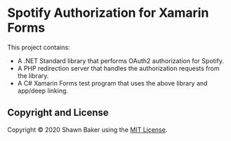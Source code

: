 # Spotify Authorization for Xamarin Forms

This project contains:

* A .NET Standard library that performs OAuth2 authorization for Spotify.
* A PHP redirection server that handles the authorization requests from the library.
* A C# Xamarin Forms test program that uses the above library and app/deep linking.

## Copyright and License

Copyright &copy; 2020 Shawn Baker using the [MIT License](https://opensource.org/licenses/MIT).
